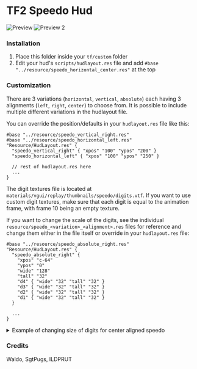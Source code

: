 # TF2 Speedo Hud

![Preview](https://user-images.githubusercontent.com/13366049/226966436-ba7b807a-73b9-4ced-ae5f-455a65033e30.png)
![Preview 2](https://user-images.githubusercontent.com/13366049/227498500-de58cde9-ffbe-422f-acee-e3f18419790d.png)


### Installation
1. Place this folder inside your `tf/custom` folder
2. Edit your hud's `scripts/hudlayout.res` file and add `#base "../resource/speedo_horizontal_center.res"` at the top

### Customization
There are 3 variations (`horizontal`, `vertical`, `absolute`) each having 3 alignments (`left`, `right`, `center`) to choose from. It is possible to include multiple different variations in the hudlayout file.

You can override the position/defaults in your `hudlayout.res` file like this:
```res
#base "../resource/speedo_vertical_right.res"
#base "../resource/speedo_horizontal_left.res"
"Resource/HudLayout.res" {
  "speedo_vertical_right" { "xpos" "100" "ypos" "200" }
  "speedo_horizontal_left" { "xpos" "100" "ypos" "250" } 
  
  // rest of hudlayout.res here
  ...
}
```

The digit textures file is located at `materials/vgui/replay/thumbnails/speedo/digits.vtf`. If you want to use custom digit textures, make sure that each digit is equal to the animation frame, with frame 10 being an empty texture.

If you want to change the scale of the digits, see the individual `resource/speedo_<variation>_<alignment>.res` files for reference and change them either in the file itself or override in your `hudlayout.res` file:

```res
#base "../resource/speedo_absolute_right.res"
"Resource/HudLayout.res" {
  "speedo_absolute_right" {
    "xpos" "c-64"
    "ypos" "0"
    "wide" "128"
    "tall" "32"
    "d4" { "wide" "32" "tall" "32" }
    "d3" { "wide" "32" "tall" "32" }
    "d2" { "wide" "32" "tall" "32" }
    "d1" { "wide" "32" "tall" "32" }
  }
  
  ...
}
```

<details>
  <summary>Example of changing size of digits for center aligned speedo</summary>
  <br>
  
```res
#base "../resource/speedo_horizontal_center.res"
"Resource/HudLayout.res" {
  "speedo_horizontal_center" {
    "xpos" "c-128"
    "wide" "256"
    "tall" "64"
    "d4_4k" { "wide" "64" "tall" "64" }
    "d3_4k" { "wide" "64" "tall" "64" }
    "d2_4k" { "wide" "64" "tall" "64" }
    "d1_4k" { "wide" "64" "tall" "64" }
    "d3_3k" { "wide" "64" "tall" "64" "xpos" "32" }
    "d2_3k" { "wide" "64" "tall" "64" }
    "d1_3k" { "wide" "64" "tall" "64" }
    "d2_2k" { "wide" "64" "tall" "64" "xpos" "64" }
    "d1_2k" { "wide" "64" "tall" "64" }
    "d1_1k" { "wide" "64" "tall" "64" "xpos" "96" }
  }
  
  ...
}
```
</details>

### Credits
Waldo, SgtPugs, ILDPRUT
